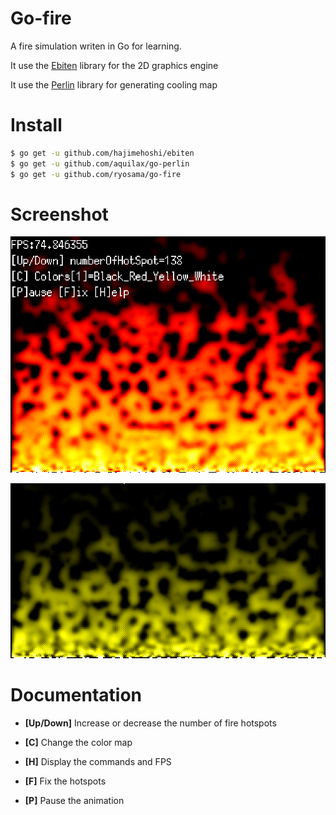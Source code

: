 Go-fire
======

A fire simulation writen in Go for learning.

It use the [Ebiten](https://github.com/hajimehoshi/ebiten) library for the 2D graphics engine

It use the [Perlin](https://github.com/aquilax/go-perlin) library for generating cooling map

Install
=======

```bash
$ go get -u github.com/hajimehoshi/ebiten
$ go get -u github.com/aquilax/go-perlin
$ go get -u github.com/ryosama/go-fire
```

Screenshot
===========

![screenshot 1](https://github.com/ryosama/go-fire/raw/master/screenshot1.png "Screenshot 1")

![screenshot 2](https://github.com/ryosama/go-fire/raw/master/screenshot2.png "Screenshot 2")

Documentation
=======

- __[Up/Down]__ Increase or decrease the number of fire hotspots

- __[C]__ Change the color map

- __[H]__ Display the commands and FPS

- __[F]__ Fix the hotspots

- __[P]__ Pause the animation